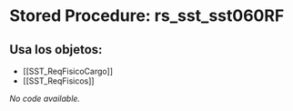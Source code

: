 # Stored Procedure: rs_sst_sst060RF

## Usa los objetos:
- [[SST_ReqFisicoCargo]]
- [[SST_ReqFisicos]]

*No code available.*
